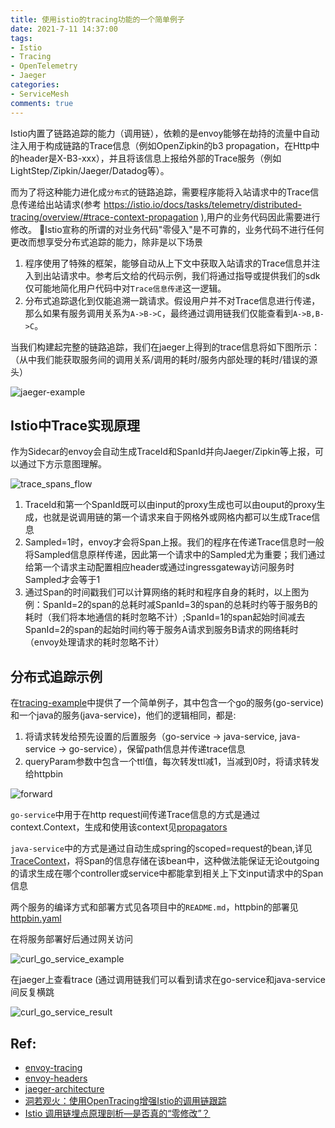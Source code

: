 ```yaml
---
title: 使用istio的tracing功能的一个简单例子
date: 2021-7-11 14:37:00
tags: 
- Istio
- Tracing
- OpenTelemetry
- Jaeger
categories: 
- ServiceMesh
comments: true
---
```


Istio内置了链路追踪的能力（调用链），依赖的是envoy能够在劫持的流量中自动注入用于构成链路的Trace信息（例如OpenZipkin的b3 propagation，在Http中的header是X-B3-xxx），并且将该信息上报给外部的Trace服务（例如LightStep/Zipkin/Jaeger/Datadog等）。

而为了将这种能力进化成`分布式`的链路追踪，需要程序能将入站请求中的Trace信息传递给出站请求(参考 https://istio.io/docs/tasks/telemetry/distributed-tracing/overview/#trace-context-propagation ),用户的业务代码因此需要进行修改。
Istio宣称的所谓的对业务代码"零侵入"是不可靠的，业务代码不进行任何更改而想享受分布式追踪的能力，除非是以下场景 
1. 程序使用了特殊的框架，能够自动从上下文中获取入站请求的Trace信息并注入到出站请求中。参考后文给的代码示例，我们将通过指导或提供我们的sdk仅可能地简化用户代码中对`Trace信息传递`这一逻辑。
2. 分布式追踪退化到仅能追溯一跳请求。假设用户并不对Trace信息进行传递，那么如果有服务调用关系为`A->B->C`，最终通过调用链我们仅能查看到`A->B,B->C`。

当我们构建起完整的链路追踪，我们在jaeger上得到的trace信息将如下图所示：（从中我们能获取服务间的调用关系/调用的耗时/服务内部处理的耗时/错误的源头）

![jaeger-example](jaeger-example.png)

## Istio中Trace实现原理

作为Sidecar的envoy会自动生成TraceId和SpanId并向Jaeger/Zipkin等上报，可以通过下方示意图理解。

![trace_spans_flow](trace_spans_flow.png)

1. TraceId和第一个SpanId既可以由input的proxy生成也可以由ouput的proxy生成，也就是说调用链的第一个请求来自于网格外或网格内都可以生成Trace信息
2. Sampled=1时，envoy才会将Span上报。我们的程序在传递Trace信息时一般将Sampled信息原样传递，因此第一个请求中的Sampled尤为重要；我们通过给第一个请求主动配置相应header或通过ingressgateway访问服务时Sampled才会等于1
3. 通过Span的时间戳我们可以计算网络的耗时和程序自身的耗时，以上图为例：SpanId=2的span的总耗时减SpanId=3的span的总耗时约等于服务B的耗时（我们将本地通信的耗时忽略不计）;SpanId=1的span起始时间减去SpanId=2的span的起始时间约等于服务A请求到服务B请求的网络耗时（envoy处理请求的耗时忽略不计）

## 分布式追踪示例

在[tracing-example](https://github.com/pangsq/tutorials/tree/main/servicemesh/tracing下)中提供了一个简单例子，其中包含一个go的服务(go-service)和一个java的服务(java-service)，他们的逻辑相同，都是:
1. 将请求转发给预先设置的后置服务（go-service -> java-service, java-service -> go-service），保留path信息并传递trace信息 
2. queryParam参数中包含一个ttl值，每次转发ttl减1，当减到0时，将请求转发给httpbin

![forward](forward.png)

`go-service`中用于在http request间传递Trace信息的方式是通过context.Context，生成和使用该context见[propagators](https://github.com/pangsq/tutorials/blob/main/servicemesh/tracing/go-service/tracing/propagators.go)

`java-service`中的方式是通过自动生成spring的scoped=request的bean,详见[TraceContext](https://github.com/pangsq/tutorials/blob/main/servicemesh/tracing/java-service/src/main/java/com/example/restservice/TracingContext.java)，将Span的信息存储在该bean中，这种做法能保证无论outgoing的请求生成在哪个controller或service中都能拿到相关上下文input请求中的Span信息

两个服务的编译方式和部署方式见各项目中的`README.md`，httpbin的部署见[httpbin.yaml](https://github.com/pangsq/tutorials/blob/main/servicemesh/tracing/httpbin.yaml)

在将服务部署好后通过网关访问

![curl_go_service_example](curl_go_service_example.png)

在jaeger上查看trace (通过调用链我们可以看到请求在go-service和java-service间反复横跳

![curl_go_service_result](curl_go_service_result.png)

## Ref:

- [envoy-tracing](https://www.envoyproxy.io/docs/envoy/latest/intro/arch_overview/observability/tracing)
- [envoy-headers](https://www.envoyproxy.io/docs/envoy/latest/configuration/http/http_conn_man/headers#x-b3-traceid)
- [jaeger-architecture](https://www.jaegertracing.io/docs/1.23/architecture/)
- [洞若观火：使用OpenTracing增强Istio的调用链跟踪](https://zhaohuabing.com/post/2019-06-22-using-opentracing-with-istio/)
- [Istio 调用链埋点原理剖析—是否真的“零修改”？](https://www.infoq.cn/article/pqy*pfphox9oqq9icrtt)